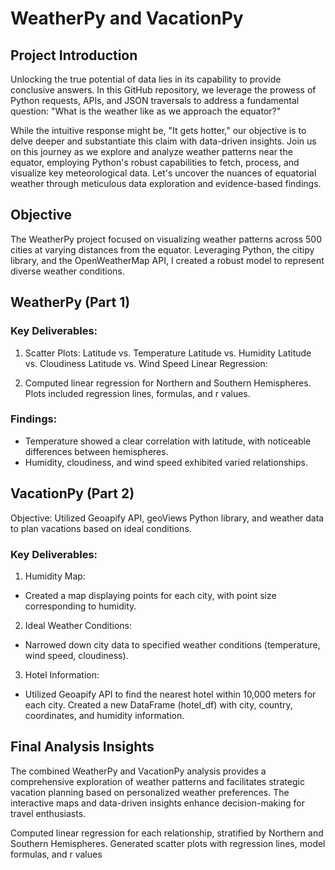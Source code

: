 # WeatherPy and VacationPy

## Project Introduction
Unlocking the true potential of data lies in its capability to provide conclusive answers. In this GitHub repository, we leverage the prowess of Python requests, APIs, and JSON traversals to address a fundamental question: "What is the weather like as we approach the equator?"

While the intuitive response might be, "It gets hotter," our objective is to delve deeper and substantiate this claim with data-driven insights. Join us on this journey as we explore and analyze weather patterns near the equator, employing Python's robust capabilities to fetch, process, and visualize key meteorological data. Let's uncover the nuances of equatorial weather through meticulous data exploration and evidence-based findings.

## Objective
The WeatherPy project focused on visualizing weather patterns across 500 cities at varying distances from the equator. Leveraging Python, the citipy library, and the OpenWeatherMap API, I created a robust model to represent diverse weather conditions.

## WeatherPy (Part 1)
### Key Deliverables:
1. Scatter Plots:
Latitude vs. Temperature
Latitude vs. Humidity
Latitude vs. Cloudiness
Latitude vs. Wind Speed
Linear Regression:

2. Computed linear regression for Northern and Southern Hemispheres.
Plots included regression lines, formulas, and r values.

### Findings:
- Temperature showed a clear correlation with latitude, with noticeable differences between  hemispheres.
- Humidity, cloudiness, and wind speed exhibited varied relationships.

## VacationPy (Part 2)
Objective: Utilized Geoapify API, geoViews Python library, and weather data to plan vacations based on ideal conditions.

### Key Deliverables:

1. Humidity Map:
- Created a map displaying points for each city, with point size corresponding to humidity.

2. Ideal Weather Conditions:
- Narrowed down city data to specified weather conditions (temperature, wind speed, cloudiness).

3. Hotel Information:
- Utilized Geoapify API to find the nearest hotel within 10,000 meters for each city.
Created a new DataFrame (hotel_df) with city, country, coordinates, and humidity information.

## Final Analysis Insights
The combined WeatherPy and VacationPy analysis provides a comprehensive exploration of weather patterns and facilitates strategic vacation planning based on personalized weather preferences. The interactive maps and data-driven insights enhance decision-making for travel enthusiasts.

Computed linear regression for each relationship, stratified by Northern and Southern Hemispheres.
Generated scatter plots with regression lines, model formulas, and r values
